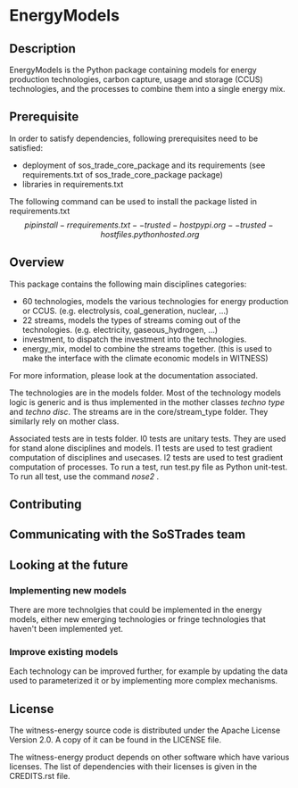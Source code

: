 # EnergyModels



## Description
EnergyModels is the Python package containing models for energy production technologies, carbon capture, usage and storage (CCUS) technologies, and the processes to combine them into a single energy mix.

## Prerequisite
In order to satisfy dependencies, following prerequisites need to be satisfied:
* deployment of sos\_trade\_core\_package and its requirements (see requirements.txt of sos\_trade\_core\_package package)
* libraries in requirements.txt

The following command can be used to install the package listed in requirements.txt
$$pip install -r requirements.txt --trusted-host pypi.org --trusted-host files.pythonhosted.org$$


## Overview

This package contains the following main disciplines categories:
* 60 technologies, models the various technologies for energy production or CCUS. (e.g. electrolysis, coal_generation, nuclear, ...)
* 22 streams, models the types of streams coming out of the technologies. (e.g. electricity, gaseous_hydrogen, ...)
* investment, to dispatch the investment into the technologies.
* energy_mix, model to combine the streams together. (this is used to make the interface with the climate economic models in WITNESS)

For more information, please look at the documentation associated.

The technologies are in the models folder. Most of the technology models logic is generic and is thus implemented in the 
mother classes *techno type* and *techno disc*.
The streams are in the core/stream_type folder. They similarly rely on mother class.

Associated tests are in tests folder.
l0 tests are unitary tests. They are used for stand alone disciplines and models.
l1 tests are used to test gradient computation of disciplines and usecases.
l2 tests are used to test gradient computation of processes.
To run a test, run test.py file as Python unit-test.
To run all test, use the command *nose2* .


## Contributing

## Communicating with the SoSTrades team

## Looking at the future

### Implementing new models

There are more technolgies that could be implemented in the energy models, either new emerging technologies or fringe technologies that haven't been implemented yet.

### Improve existing models

Each technology can be improved further, for example by updating the data used to parameterized it or by implementing more complex mechanisms.

## License
The witness-energy source code is distributed under the Apache License Version 2.0.
A copy of it can be found in the LICENSE file.

The witness-energy product depends on other software which have various licenses.
The list of dependencies with their licenses is given in the CREDITS.rst file.
